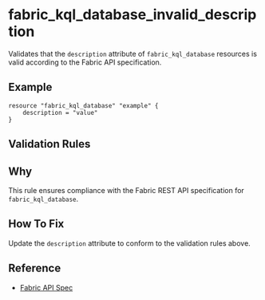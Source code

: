 # fabric_kql_database_invalid_description

Validates that the `description` attribute of `fabric_kql_database` resources is valid according to the Fabric API specification.

## Example

```hcl
resource "fabric_kql_database" "example" {
    description = "value"
}
```

## Validation Rules



## Why

This rule ensures compliance with the Fabric REST API specification for `fabric_kql_database`.

## How To Fix

Update the `description` attribute to conform to the validation rules above.

## Reference

- [Fabric API Spec](https://github.com/microsoft/fabric-rest-api-specs/tree/main/kqlDatabase/definitions.json)
